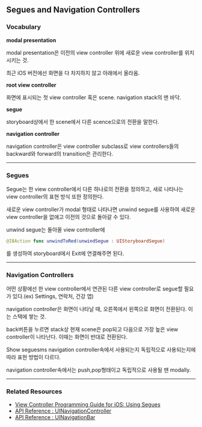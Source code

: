 Segues and Navigation Controllers
---

### Vocabulary
**modal presentation**

modal presentation은 이전의 view controller 위에 새로운 view controller를 위치시키는 것.

최근 iOS 버전에선 화면을 다 차지하지 않고 아래에서 올라옴.

**root view controller**

화면에 표시되는 첫 view controller 혹은 scene. navigation stack의 맨 바닥.

**segue**

storyboard상에서 한 scene에서 다른 scence으로의 전환을 말한다.

**navigation controller**

navigation controller은 view controller subclass로 view controllers들의 backward와 forward의 transition은 관리한다.

---

### Segues

Segue는 한 view controller에서 다른 하나로의 전환을 정의하고, 새로 나타나는 view controller의 표현 방식 또한 정의한다.

새로운 view controller가 modal 형태로 나타나면 unwind segue를 사용하여 새로운 view controller을 없애고 이전의 것으로 돌아갈 수 있다.

unwind segue는 돌아올 view controller에

~~~swift
@IBAction func unwindToRed(unwindSegue : UIStoryboardSegue)
~~~
를 생성하여 storyboard에서 Exit에 연결해주면 된다.

---
### Navigation Controllers

어떤 상황에선 한 view controller에서 연관된 다른 view controller로 segue할 필요가 있다.(ex) Settings, 연락처, 건강 앱)

navigation controller은 화면이 나타날 때, 오른쪽에서 왼쪽으로 화면이 전환된다. 이는 스택에 쌓는 것.

back버튼을 누르면 stack상 현재 scene은 pop되고 다음으로 가장 높은 view controller이 나타난다. 이때는 화면이 반대로 전환된다.

Show seguesms navigation controller속에서 사용되는지 독립적으로 사용되는지에 따라 표현 방법이 다르다.

navigation controller속에서는 push,pop형태이고 독립적으로 사용될 땐 modally.

---
### Related Resources
- [View Controller Programming Guide for iOS: Using Segues](https://developer.apple.com/library/archive/featuredarticles/ViewControllerPGforiPhoneOS/UsingSegues.html)
- [API Reference : UINavigationController](https://developer.apple.com/documentation/uikit/uinavigationcontroller)
- [API Reference : UINavigationBar](https://developer.apple.com/documentation/uikit/uinavigationbar)
